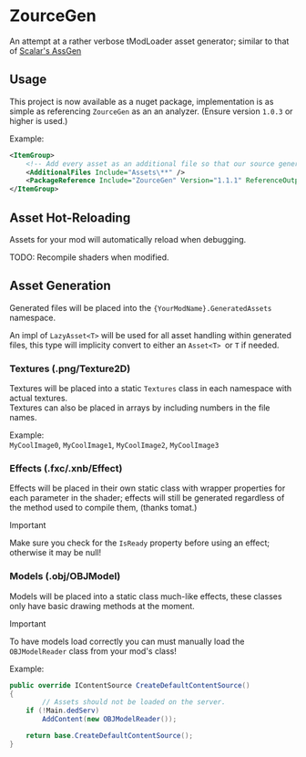 # ZourceGen 

An attempt at a rather verbose tModLoader asset generator; similar to that of [Scalar's AssGen](https://github.com/ScalarVector1/AssGen/)

## Usage

This project is now available as a nuget package, implementation is as simple as referencing `ZourceGen` as an an analyzer. (Ensure version `1.0.3` or higher is used.)

Example:
```xml
<ItemGroup>
    <!-- Add every asset as an additional file so that our source generator can find it -->
    <AdditionalFiles Include="Assets\**" />
    <PackageReference Include="ZourceGen" Version="1.1.1" ReferenceOutputAssembly="false" OutputItemType="Analyzer" />
</ItemGroup>
```

## Asset Hot-Reloading

Assets for your mod will automatically reload when debugging.

TODO: Recompile shaders when modified.

## Asset Generation

Generated files will be placed into the `{YourModName}.GeneratedAssets` namespace.

An impl of `LazyAsset<T>` will be used for all asset handling within generated files, this type will implicity convert to either an `Asset<T> `or `T` if needed.

### Textures (.png/Texture2D)

Textures will be placed into a static `Textures` class in each namespace with actual textures.\
Textures can also be placed in arrays by including numbers in the file names.

Example:\
`MyCoolImage0`, `MyCoolImage1`, `MyCoolImage2`, `MyCoolImage3`

### Effects (.fxc/.xnb/Effect)

Effects will be placed in their own static class with wrapper properties for each parameter in the shader; effects will still be generated regardless of the method used to compile them, (thanks tomat.)

> [!IMPORTANT]
> Make sure you check for the `IsReady` property before using an effect; otherwise it may be null!

### Models (.obj/OBJModel)

Models will be placed into a static class much-like effects, these classes only have basic drawing methods at the moment.

> [!IMPORTANT]
> To have models load correctly you can must manually load the `OBJModelReader` class from your mod's class!
> 
> Example:
> ```cs
> public override IContentSource CreateDefaultContentSource()
> {
>         // Assets should not be loaded on the server.
>     if (!Main.dedServ)
>         AddContent(new OBJModelReader());
> 
>     return base.CreateDefaultContentSource();
> }
> ```
